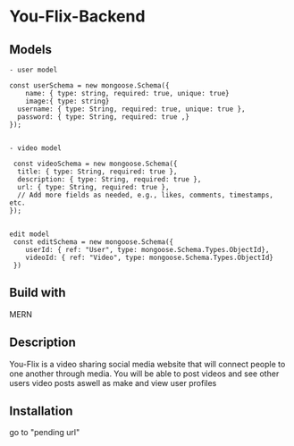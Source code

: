 # You-Flix-Backend

## Models
```
- user model

const userSchema = new mongoose.Schema({
    name: { type: string, required: true, unique: true}
    image:{ type: string}
  username: { type: String, required: true, unique: true },
  password: { type: String, required: true ,}
});


- video model

 const videoSchema = new mongoose.Schema({
  title: { type: String, required: true },
  description: { type: String, required: true },
  url: { type: String, required: true },
  // Add more fields as needed, e.g., likes, comments, timestamps, etc.
});


edit model
 const editSchema = new mongoose.Schema({
    userId: { ref: "User", type: mongoose.Schema.Types.ObjectId},
    videoId: { ref: "Video", type: mongoose.Schema.Types.ObjectId}
 })
 ```

## Build with
MERN

## Description
You-Flix is a video sharing social media website that will connect people to one another through media. You will be able to post videos and see other users video posts aswell as make and view user profiles


## Installation 
go to "pending url"


